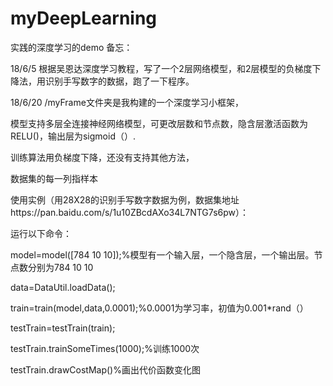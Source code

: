 # myDeepLearning
实践的深度学习的demo
备忘：

18/6/5 根据吴恩达深度学习教程，写了一个2层网络模型，和2层模型的负梯度下降法，用识别手写数字的数据，跑了一下程序。

18/6/20 /myFrame文件夹是我构建的一个深度学习小框架，

模型支持多层全连接神经网络模型，可更改层数和节点数，隐含层激活函数为RELU()，输出层为sigmoid（）.

训练算法用负梯度下降，还没有支持其他方法，

数据集的每一列指样本

使用实例（用28X28的识别手写数字数据为例，数据集地址https://pan.baidu.com/s/1u10ZBcdAXo34L7NTG7s6pw）：

运行以下命令：

model=model([784 10 10]);%模型有一个输入层，一个隐含层，一个输出层。节点数分别为784 10 10

data=DataUtil.loadData();

train=train(model,data,0.0001);%0.0001为学习率，初值为0.001*rand（）

testTrain=testTrain(train);

testTrain.trainSomeTimes(1000);%训练1000次

testTrain.drawCostMap()%画出代价函数变化图


